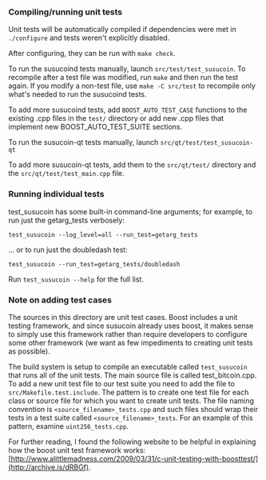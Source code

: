 ### Compiling/running unit tests

Unit tests will be automatically compiled if dependencies were met in `./configure`
and tests weren't explicitly disabled.

After configuring, they can be run with `make check`.

To run the susucoind tests manually, launch `src/test/test_susucoin`. To recompile
after a test file was modified, run `make` and then run the test again. If you
modify a non-test file, use `make -C src/test` to recompile only what's needed
to run the susucoind tests.

To add more susucoind tests, add `BOOST_AUTO_TEST_CASE` functions to the existing
.cpp files in the `test/` directory or add new .cpp files that
implement new BOOST_AUTO_TEST_SUITE sections.

To run the susucoin-qt tests manually, launch `src/qt/test/test_susucoin-qt`

To add more susucoin-qt tests, add them to the `src/qt/test/` directory and
the `src/qt/test/test_main.cpp` file.

### Running individual tests

test_susucoin has some built-in command-line arguments; for
example, to run just the getarg_tests verbosely:

    test_susucoin --log_level=all --run_test=getarg_tests

... or to run just the doubledash test:

    test_susucoin --run_test=getarg_tests/doubledash

Run `test_susucoin --help` for the full list.

### Note on adding test cases

The sources in this directory are unit test cases.  Boost includes a
unit testing framework, and since susucoin already uses boost, it makes
sense to simply use this framework rather than require developers to
configure some other framework (we want as few impediments to creating
unit tests as possible).

The build system is setup to compile an executable called `test_susucoin`
that runs all of the unit tests.  The main source file is called
test_bitcoin.cpp. To add a new unit test file to our test suite you need
to add the file to `src/Makefile.test.include`. The pattern is to create
one test file for each class or source file for which you want to create
unit tests.  The file naming convention is `<source_filename>_tests.cpp`
and such files should wrap their tests in a test suite
called `<source_filename>_tests`. For an example of this pattern,
examine `uint256_tests.cpp`.

For further reading, I found the following website to be helpful in
explaining how the boost unit test framework works:
[http://www.alittlemadness.com/2009/03/31/c-unit-testing-with-boosttest/](http://archive.is/dRBGf).
